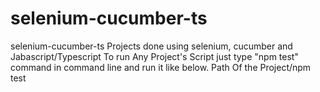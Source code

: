 # selenium-cucumber-ts
selenium-cucumber-ts
Projects done using selenium, cucumber and Jabascript/Typescript
To run Any Project's Script just type "npm test" command in command line and run it like below.
Path Of the Project/npm test
